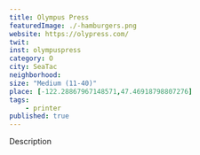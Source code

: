 ```yaml
---
title: Olympus Press
featuredImage: ./-hamburgers.png
website: https://olypress.com/
twit: 
inst: olympuspress
category: O
city: SeaTac
neighborhood:
size: "Medium (11-40)"
place: [-122.28867967148571,47.46918798807276]
tags:
    - printer
published: true
---
```


Description
